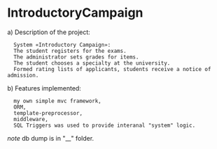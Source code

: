 # IntroductoryCampaign


  a) Description of the project:
  
      System «Introductory Campaign»:
      The student registers for the exams.
      The administrator sets grades for items. 
      The student chooses a specialty at the university. 
      Formed rating lists of applicants, students receive a notice of admission.
      
  
  b) Features implemented:
 
      my own simple mvc framework, 
      ORM, 
      template-preprocessor,
      middleware,
      SQL Triggers was used to provide interanal "system" logic.
      

*note* db dump is in "__" folder.
